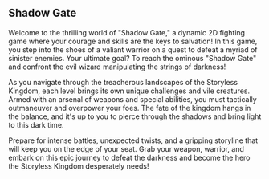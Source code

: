 ## Shadow Gate

Welcome to the thrilling world of "Shadow Gate," a dynamic 2D fighting game where your courage and skills are the keys to salvation! In this game, you step into the shoes of a valiant warrior on a quest to defeat a myriad of sinister enemies. Your ultimate goal? To reach the ominous "Shadow Gate" and confront the evil wizard manipulating the strings of darkness!



As you navigate through the treacherous landscapes of the Storyless Kingdom, each level brings its own unique challenges and vile creatures. Armed with an arsenal of weapons and special abilities, you must tactically outmaneuver and overpower your foes. The fate of the kingdom hangs in the balance, and it's up to you to pierce through the shadows and bring light to this dark time.



Prepare for intense battles, unexpected twists, and a gripping storyline that will keep you on the edge of your seat. Grab your weapon, warrior, and embark on this epic journey to defeat the darkness and become the hero the Storyless Kingdom desperately needs!
